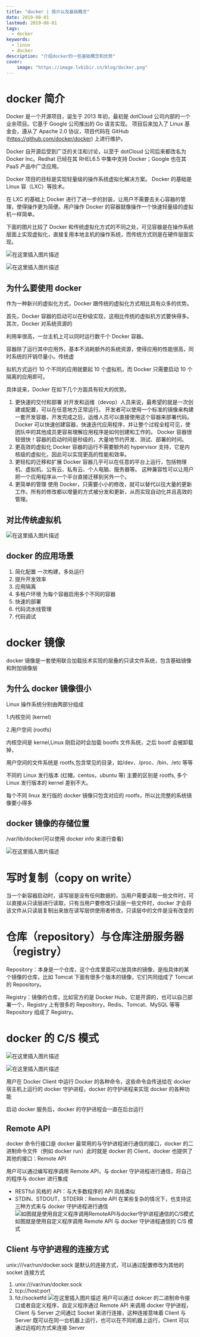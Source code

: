 ```yaml
---
title: "docker | 简介以及基础概念" 
date: 2019-08-01
lastmod: 2019-08-01
tags: 
  - docker
keywords:
  - linux
  - docker
description: "介绍docker的一些基础概念和优势" 
cover:
    image: "https://image.lvbibir.cn/blog/docker.png" 
---
```


# docker 简介

Docker 是一个开源项目，诞生于 2013 年初，最初是 dotCloud 公司内部的一个业余项目。它基于 Google 公司推出的 Go 语言实现。 项目后来加入了 Linux 基金会，遵从了 Apache 2.0 协议，项目代码在 GitHub (<https://github.com/docker/docker>) 上进行维护。

Docker 自开源后受到广泛的关注和讨论，以至于 dotCloud 公司后来都改名为 Docker Inc。Redhat 已经在其 RHEL6.5 中集中支持 Docker；Google 也在其 PaaS 产品中广泛应用。

Docker 项目的目标是实现轻量级的操作系统虚拟化解决方案。 Docker 的基础是 Linux 容（LXC）等技术。

在 LXC 的基础上 Docker 进行了进一步的封装，让用户不需要去关心容器的管理，使得操作更为简便。用户操作 Docker 的容器就像操作一个快速轻量级的虚拟机一样简单。

下面的图片比较了 Docker 和传统虚拟化方式的不同之处，可见容器是在操作系统层面上实现虚拟化，直接复用本地主机的操作系统，而传统方式则是在硬件层面实现。

![在这里插入图片描述](https://image.lvbibir.cn/blog/20190801171754742.png)

![在这里插入图片描述](https://image.lvbibir.cn/blog/20190801171806881.png)

## 为什么要使用 docker

作为一种新兴的虚拟化方式，Docker 跟传统的虚拟化方式相比具有众多的优势。

首先，Docker 容器的启动可以在秒级实现，这相比传统的虚拟机方式要快得多。 其次，Docker 对系统资源的

利用率很高，一台主机上可以同时运行数千个 Docker 容器。

容器除了运行其中应用外，基本不消耗额外的系统资源，使得应用的性能很高，同时系统的开销尽量小。传统虚

拟机方式运行 10 个不同的应用就要起 10 个虚拟机，而 Docker 只需要启动 10 个隔离的应用即可。

具体说来，Docker 在如下几个方面具有较大的优势。

 1. 更快速的交付和部署
 对开发和运维（devop）人员来说，最希望的就是一次创建或配置，可以在任意地方正常运行。
    开发者可以使用一个标准的镜像来构建一套开发容器，开发完成之后，运维人员可以直接使用这个容器来部署代码。 Docker 可以快速创建容器，快速迭代应用程序，并让整个过程全程可见，使团队中的其他成员更容易理解应用程序是如何创建和工作的。 Docker 容器很轻很快！容器的启动时间是秒级的，大量地节约开发、测试、部署的时间。
2. 更高效的虚拟化
Docker 容器的运行不需要额外的 hypervisor 支持，它是内核级的虚拟化，因此可以实现更高的性能和效率。
3. 更轻松的迁移和扩展
Docker 容器几乎可以在任意的平台上运行，包括物理机、虚拟机、公有云、私有云、个人电脑、服务器等。 这种兼容性可以让用户把一个应用程序从一个平台直接迁移到另外一个。
4. 更简单的管理
使用 Docker，只需要小小的修改，就可以替代以往大量的更新工作。所有的修改都以增量的方式被分发和更新，从而实现自动化并且高效的管理。

## 对比传统虚拟机

![在这里插入图片描述](https://image.lvbibir.cn/blog/20190801172821208.png)

## docker 的应用场景

1. 简化配置
一次构建，多处运行
2. 提升开发效率
3. 应用隔离
4. 多租户环境
为每个容器启用多个不同的容器
5. 快速的部署
6. 代码流水线管理
7. 代码调试

# docker 镜像

docker 镜像是一套使用联合加载技术实现的层叠的只读文件系统，包含基础镜像和附加镜像层

## 为什么 docker 镜像很小

Linux 操作系统分别由两部分组成

1.内核空间 (kernel)

2.用户空间 (rootfs)

内核空间是 kernel,Linux 刚启动时会加载 bootfs 文件系统，之后 bootf 会被卸载掉，

用户空间的文件系统是 rootfs,包含常见的目录，如/dev、/proc、/bin、/etc 等等

不同的 Linux 发行版本 (红帽，centos，ubuntu 等) 主要的区别是 rootfs, 多个 Linux 发行版本的 kernel 差别不大。

每个不同 linux 发行版的 docker 镜像只包含对应的 rootfs，所以比完整的系统镜像要小得多

## docker 镜像的存储位置

/var/lib/docker(可以使用 docker info 来进行查看)

![在这里插入图片描述](https://image.lvbibir.cn/blog/20190805132020599.png)

# 写时复制（copy on write）

当一个新容器启动时，读写层是没有任何数据的，当用户需要读取一些文件时，可以直接从只读层进行读取，只有当用户要修改只读层一些文件时，docker 才会将该文件从只读层复制出来放在读写层供使用者修改，只读层中的文件是没有改变的

# 仓库（repository）与仓库注册服务器（registry）

Repository：本身是一个仓库，这个仓库里面可以放具体的镜像，是指具体的某个镜像的仓库，比如 Tomcat 下面有很多个版本的镜像，它们共同组成了 Tomcat 的 Repository。

Registry：镜像的仓库，比如官方的是 Docker Hub，它是开源的，也可以自己部署一个，Registry 上有很多的 Repository，Redis、Tomcat、MySQL 等等 Repository 组成了 Registry。

# docker 的 C/S 模式

![在这里插入图片描述](https://image.lvbibir.cn/blog/20190807212649783.png)

![在这里插入图片描述](https://image.lvbibir.cn/blog/20190807212705313.png)

用户在 Docker Client 中运行 Docker 的各种命令，这些命令会传送给在 docker 宿主机上运行的 docker 守护进程，docker 的守护进程来实现 docker 的各种功能

启动 docker 服务后，docker 的守护进程会一直在后台运行

## Remote API

docker 命令行接口是 docker 最常用的与守护进程进行通信的接口，docker 的二进制命令文件（例如 docker run）此时就是 docker 的 Client，docker 也提供了其他的接口：Remote API

用户可以通过编写程序调用 Remote API，与 docker 守护进程进行通信，将自己的程序与 docker 进行集成

 - RESTful 风格的 API：与大多数程序的 API 风格类似
 - STDIN、STDOUT、STDERR：Remote API 在某些复杂的情况下，也支持这三种方式来与 docker 守护进程进行通信
![如图就是使用自定义程序调用RemoteAPI与docker守护进程通信的C/S模式](https://image.lvbibir.cn/blog/20190807214053413.png)
如图就是使用自定义程序调用 Remote API 与 docker 守护进程通信的 C/S 模式

## Client 与守护进程的连接方式

unix:///var/run/docker.sock 是默认的连接方式，可以通过配置修改为其他的 socket 连接方式

 1. unix:///var/run/docker.sock
 2. tcp://host:port
 3. fd://socketfd
![在这里插入图片描述](https://image.lvbibir.cn/blog/20190807215138905.png)
用户可以通过 dokcer 的二进制命令接口或者自定义程序，自定义程序通过 Remote API 来调用 docker 守护进程，Client 与 Server 之间通过 Socket 来进行连接，这种连接意味着 Client 与 Server 既可以在同一台机器上运行，也可以在不同机器上运行，Client 可以通过远程的方式来连接 Server
